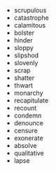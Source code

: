 - scrupulous
- catastrophe
- calamitous
- bolster
- hinder
- sloppy
- slipshod
- slovenly
- scrap
- shatter
- thwart
- monarchy
- recapitulate
- recount
- condemn
- denounce
- censure
- exonerate
- absolve
- qualitative
- lapse
